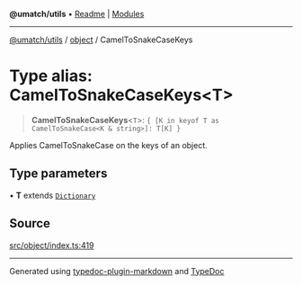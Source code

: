 **@umatch/utils** • [Readme](../../index.md) \| [Modules](../../modules.md)

***

[@umatch/utils](../../modules.md) / [object](../index.md) / CamelToSnakeCaseKeys

# Type alias: CamelToSnakeCaseKeys\<T\>

> **CamelToSnakeCaseKeys**\<`T`\>: `{ [K in keyof T as CamelToSnakeCase<K & string>]: T[K] }`

Applies CamelToSnakeCase on the keys of an object.

## Type parameters

• **T** extends [`Dictionary`](../../index/type-aliases/Dictionary.md)

## Source

[src/object/index.ts:419](https://github.com/umatch-oficial/utils/blob/c1935bc/src/object/index.ts#L419)

***

Generated using [typedoc-plugin-markdown](https://www.npmjs.com/package/typedoc-plugin-markdown) and [TypeDoc](https://typedoc.org/)
